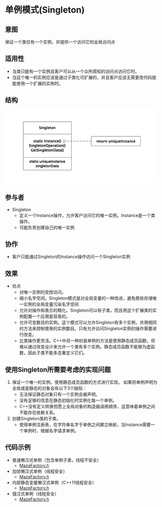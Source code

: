 # 单例模式(Singleton)

## 意图

保证一个类仅有一个实例，并提供一个访问它的全局访问点

## 适用性

- 当类只能有一个实例且客户可以从一个众所周知的访问点访问它时。
- 当这个唯一的实例应该是通过子类化可扩展的，并且客户应该无需更改代码就能使用一个扩展的实例时。

## 结构

![Singleton](../res/Singleton.jpg)

## 参与者

- Singleton
  - 定义一个Instance操作，允许客户访问它的唯一实例。Instance是一个类操作。
  - 可能负责创建自己的唯一实例

## 协作

- 客户只能通过Singleton的Instance操作访问一个Singleton实例

## 效果

- 优点
  - 对唯一实例的受控访问。
  - 缩小名字空间。Singleton模式是对全局变量的一种改进，避免那些存储唯一实例的全局变量污染名字空间
  - 允许对操作和表示的精化。Singleton可以有子类，而且用这个扩展类的实例配置一个应用是容易的。
  - 允许可变数目的实例。这个模式可以允许Singleton有多个实例，并用相同的方法来控制使用的实例数目。只有允许访问Singleton实例的操作需要进行改变。
  - 比类操作更灵活。C++中另一种封装单例的方法是使用静态成员函数，但难以通过改变设计来允许一个类有多个实例。静态成员函数不能够为虚函数，因此子类不能多态重定义它们。

## 使用Singleton所需要考虑的实现问题

1. 保证一个唯一的实例。使用静态成员函数的方式进行实现。
   如果将单例声明为全局或是静态的对象会有以下3个缺陷：
   - 无法保证静态对象只有一个实例会被声明。
   - 没有足够的信息在静态初始化时实例化每一个单例。
   - C++没有定义转换但愿上全局对象的构造器调用顺序，这意味着单例之间不能存在依赖关系。
2. 创建Singleton类的子类。
   - 使用单例注册表，在字符串名字于单例之间建立映射，当Instance需要一个单例时，根据名字请求单例。

## 代码示例

- 普通懒汉式单例（包含单例子类，线程不安全）
  - [MazeFactory.h](./src/Singleton_lazy_subclass/MazeFactory.h)
- 加锁懒汉式单例（线程安全）
  - [MazeFactory.h](./src/Singleton_lazy_lock/MazeFactory.h)
- 内部静态变量懒汉式单例（C++11线程安全）
  - [MazeFactory.h](./src/Singleton_lazy_static/MazeFactory.h)
- 饿汉式单例（线程安全）
  - [MazeFactory.h](./src/Singleton_hungry/MazeFactory.h)
